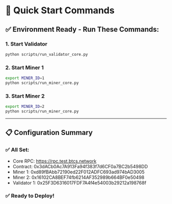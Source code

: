 # 🚀 Quick Start Commands

## ✅ Environment Ready - Run These Commands:

### **1. Start Validator**
```bash
python scripts/run_validator_core.py
```

### **2. Start Miner 1** 
```bash
export MINER_ID=1
python scripts/run_miner_core.py
```

### **3. Start Miner 2**
```bash
export MINER_ID=2  
python scripts/run_miner_core.py
```

---

## 📋 **Configuration Summary**

### **✅ All Set:**
- Core RPC: https://rpc.test.btcs.network
- Contract: 0x3dACb0Ac7A913Fa94f383f7d6CF0a7BC2b5498DD
- Miner 1: 0xd89fBAbb72190ed22F012ADFC693ad974bAD3005
- Miner 2: 0x16102CA8BEF74fb6214AF352989b664BF0e50498
- Validator 1: 0x25F3D6316017FDF7A4f4e54003b29212a198768f

### **✅ Ready to Deploy!**
